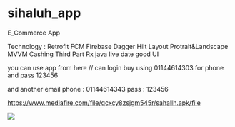 # sihaluh_app


E_Commerce App

Technology :
Retrofit
FCM
Firebase
Dagger Hilt
Layout Protrait&Landscape
MVVM
Cashing
Third Part
Rx java
live date
good UI

you can use app from here
// can login buy using 01144614303 for phone
and pass 123456

and another email
phone : 01144614343
pass : 123456

https://www.mediafire.com/file/qcxcy8zsjgm545r/sahallh.apk/file

<img src=“https://github.com/ezzat2019/sihaluh_app/releases/download/version_1/Screenshot_20201223-103736_sihaluh.jpg”>

